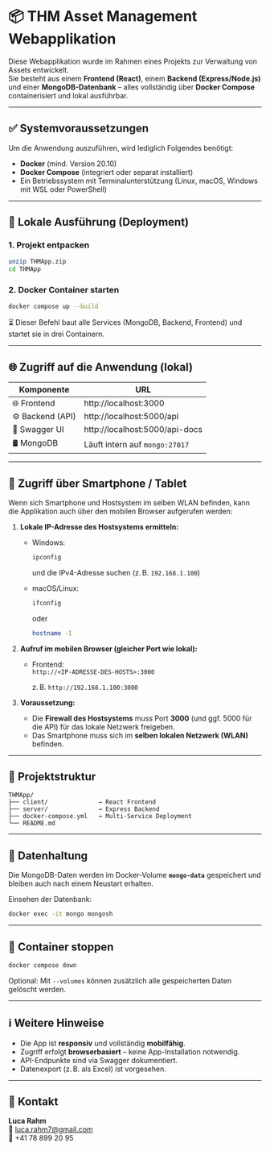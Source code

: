 # 📦 THM Asset Management Webapplikation

Diese Webapplikation wurde im Rahmen eines Projekts zur Verwaltung von Assets entwickelt.  
Sie besteht aus einem **Frontend (React)**, einem **Backend (Express/Node.js)** und einer **MongoDB-Datenbank** – alles vollständig über **Docker Compose** containerisiert und lokal ausführbar.

---

## ✅ Systemvoraussetzungen

Um die Anwendung auszuführen, wird lediglich Folgendes benötigt:

- **Docker** (mind. Version 20.10)
- **Docker Compose** (integriert oder separat installiert)
- Ein Betriebssystem mit Terminalunterstützung (Linux, macOS, Windows mit WSL oder PowerShell)

---

## 🚀 Lokale Ausführung (Deployment)

### 1. Projekt entpacken

```bash
unzip THMApp.zip
cd THMApp
```

### 2. Docker Container starten

```bash
docker compose up --build
```

⏳ Dieser Befehl baut alle Services (MongoDB, Backend, Frontend) und startet sie in drei Containern.

---

## 🌐 Zugriff auf die Anwendung (lokal)

| Komponente         | URL                              |
|--------------------|-----------------------------------|
| 🌐 Frontend        | http://localhost:3000             |
| ⚙️ Backend (API)   | http://localhost:5000/api         |
| 📘 Swagger UI      | http://localhost:5000/api-docs    |
| 🛢️ MongoDB         | Läuft intern auf `mongo:27017`    |

---

## 📱 Zugriff über Smartphone / Tablet

Wenn sich Smartphone und Hostsystem im selben WLAN befinden, kann die Applikation auch über den mobilen Browser aufgerufen werden:

1. **Lokale IP-Adresse des Hostsystems ermitteln:**

   - Windows:  
     ```bash
     ipconfig
     ```
     und die IPv4-Adresse suchen (z. B. `192.168.1.100`)

   - macOS/Linux:  
     ```bash
     ifconfig
     ```
     oder  
     ```bash
     hostname -I
     ```

2. **Aufruf im mobilen Browser (gleicher Port wie lokal):**

   - Frontend:  
     `http://<IP-ADRESSE-DES-HOSTS>:3000`

     z. B. `http://192.168.1.100:3000`

3. **Voraussetzung:**  
   - Die **Firewall des Hostsystems** muss Port **3000** (und ggf. 5000 für die API) für das lokale Netzwerk freigeben.
   - Das Smartphone muss sich im **selben lokalen Netzwerk (WLAN)** befinden.

---

## 📁 Projektstruktur

```
THMApp/
├── client/              → React Frontend
├── server/              → Express Backend
├── docker-compose.yml   → Multi-Service Deployment
└── README.md
```

---

## 📂 Datenhaltung

Die MongoDB-Daten werden im Docker-Volume **`mongo-data`** gespeichert und bleiben auch nach einem Neustart erhalten.

Einsehen der Datenbank:
```bash
docker exec -it mongo mongosh
```

---

## 🛑 Container stoppen

```bash
docker compose down
```

Optional: Mit `--volumes` können zusätzlich alle gespeicherten Daten gelöscht werden.

---

## ℹ️ Weitere Hinweise

- Die App ist **responsiv** und vollständig **mobilfähig**.
- Zugriff erfolgt **browserbasiert** – keine App-Installation notwendig.
- API-Endpunkte sind via Swagger dokumentiert.
- Datenexport (z. B. als Excel) ist vorgesehen.

---

## 👤 Kontakt

**Luca Rahm**  
📧 luca.rahm7@gmail.com  
📱 +41 78 899 20 95